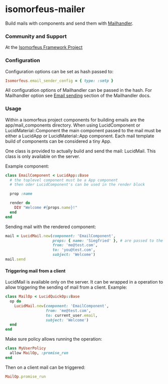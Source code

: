 # isomorfeus-mailer

Build mails with components and send them with [Mailhandler](https://github.com/wildbit/mailhandler#email-sending).

### Community and Support
At the [Isomorfeus Framework Project](http://isomorfeus.com) 

### Configuration

Configuration options can be set as hash passed to:
```ruby
Isomorfeus.email_sender_config = { type: :smtp }
```
All configuration options of Mailhandler can be passed in the hash. For Mailhandler option see
[Email sending](https://github.com/wildbit/mailhandler#email-sending) section of the Mailhandler docs.

### Usage

Within a isomorfeus project components for building emails are the app/mail_components directory.
When using LucidComponent or LucidMaterial::Component the main component passed to the mail must be either a LucidApp or LucidMaterial::App component.
Each mail template build of components can be considered a tiny App.

One class is provided to actually build and send the mail: LucidMail. This class is only available on the server.

Example component:
```ruby
class EmailComponent < LucidApp::Base
  # the toplevel component must be a App component
  # then oder LucidComponent's can be used in the render block 

  prop :name

  render do
    DIV "Welcome #{props.name}!"
  end
end
```

Sending mail with the rendered component:
```ruby
mail = LucidMail.new(component: 'EmailComponent', 
                     props: { name: 'Siegfried' }, # are passed to the component
                     from: 'me@test.com',
                     to: 'you@test.com',
                     subject: 'Welcome')
mail.send
```

#### Triggering mail from a client
LucidMail is available only on the server. It can be wrapped in a operation to allow triggering the sending of mail from a client. Example:
```ruby
class MailOp < LucidQuickOp::Base
  op do
    LucidMail.new(component: 'EmailComponent', 
                  from: 'me@test.com',
                  to: current_user.email,
                  subject: 'Welcome')
  end
end
```
Make sure policy allows running the operation:
```ruby
class MyUserPolicy
  allow MailOp, :promise_run
end
```
Then on a client mail can be triggered:
```ruby
MailOp.promise_run
```
